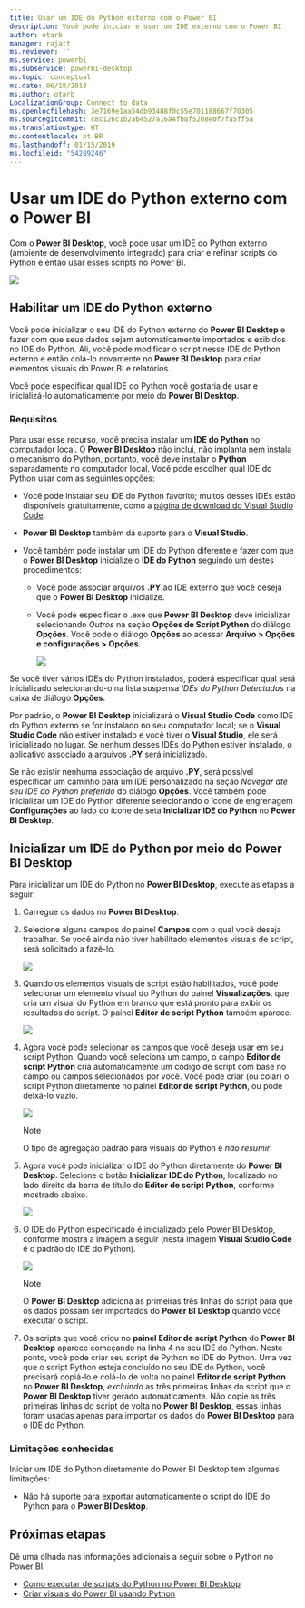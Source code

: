 ```yaml
---
title: Usar um IDE do Python externo com o Power BI
description: Você pode iniciar e usar um IDE externo com o Power BI
author: otarb
manager: rajatt
ms.reviewer: ''
ms.service: powerbi
ms.subservice: powerbi-desktop
ms.topic: conceptual
ms.date: 06/18/2018
ms.author: otarb
LocalizationGroup: Connect to data
ms.openlocfilehash: 3e7169e1aa54db93488f0c55e701188667f70305
ms.sourcegitcommit: c8c126c1b2ab4527a16a4fb8f5208e0f7fa5ff5a
ms.translationtype: HT
ms.contentlocale: pt-BR
ms.lasthandoff: 01/15/2019
ms.locfileid: "54289246"
---
```

# <a name="use-an-external-python-ide-with-power-bi"></a>Usar um IDE do Python externo com o Power BI
Com o **Power BI Desktop**, você pode usar um IDE do Python externo (ambiente de desenvolvimento integrado) para criar e refinar scripts do Python e então usar esses scripts no Power BI.

![](media/desktop-python-ide/python-ide-1.png)

## <a name="enable-an-external-python-ide"></a>Habilitar um IDE do Python externo
Você pode inicializar o seu IDE do Python externo do **Power BI Desktop** e fazer com que seus dados sejam automaticamente importados e exibidos no IDE do Python. Ali, você pode modificar o script nesse IDE do Python externo e então colá-lo novamente no **Power BI Desktop** para criar elementos visuais do Power BI e relatórios.

Você pode especificar qual IDE do Python você gostaria de usar e inicializá-lo automaticamente por meio do **Power BI Desktop**.

### <a name="requirements"></a>Requisitos
Para usar esse recurso, você precisa instalar um **IDE do Python** no computador local. O **Power BI Desktop** não inclui, não implanta nem instala o mecanismo do Python, portanto, você deve instalar o **Python** separadamente no computador local. Você pode escolher qual IDE do Python usar com as seguintes opções:

* Você pode instalar seu IDE do Python favorito; muitos desses IDEs estão disponíveis gratuitamente, como a [página de download do Visual Studio Code](https://code.visualstudio.com/download/).
* **Power BI Desktop** também dá suporte para o **Visual Studio**.
* Você também pode instalar um IDE do Python diferente e fazer com que o **Power BI Desktop** inicialize o **IDE do Python** seguindo um destes procedimentos:
  
  * Você pode associar arquivos **.PY** ao IDE externo que você deseja que o **Power BI Desktop** inicialize.
  * Você pode especificar o .exe que **Power BI Desktop** deve inicializar selecionando *Outros* na seção **Opções de Script Python** do diálogo **Opções**. Você pode o diálogo **Opções** ao acessar **Arquivo > Opções e configurações > Opções**.
    
    ![](media/desktop-python-ide/python-ide-2.png)

Se você tiver vários IDEs do Python instalados, poderá especificar qual será inicializado selecionando-o na lista suspensa *IDEs do Python Detectados* na caixa de diálogo **Opções**.

Por padrão, o **Power BI Desktop** inicializará o **Visual Studio Code** como IDE do Python externo se for instalado no seu computador local; se o **Visual Studio Code** não estiver instalado e você tiver o **Visual Studio**, ele será inicializado no lugar. Se nenhum desses IDEs do Python estiver instalado, o aplicativo associado a arquivos **.PY** será inicializado.

Se não existir nenhuma associação de arquivo **.PY**, será possível especificar um caminho para um IDE personalizado na seção *Navegar até seu IDE do Python preferido* do diálogo **Opções**. Você também pode inicializar um IDE do Python diferente selecionando o ícone de engrenagem **Configurações** ao lado do ícone de seta **Inicializar IDE do Python** no **Power BI Desktop**.

## <a name="launch-a-python-ide-from-power-bi-desktop"></a>Inicializar um IDE do Python por meio do Power BI Desktop
Para inicializar um IDE do Python no **Power BI Desktop**, execute as etapas a seguir:

1. Carregue os dados no **Power BI Desktop**.
2. Selecione alguns campos do painel **Campos** com o qual você deseja trabalhar. Se você ainda não tiver habilitado elementos visuais de script, será solicitado a fazê-lo.
   
   ![](media/desktop-python-ide/python-ide-3.png)
3. Quando os elementos visuais de script estão habilitados, você pode selecionar um elemento visual do Python do painel **Visualizações**, que cria um visual do Python em branco que está pronto para exibir os resultados do script. O painel **Editor de script Python** também aparece.
   
   ![](media/desktop-python-ide/python-ide-4.png)
4. Agora você pode selecionar os campos que você deseja usar em seu script Python. Quando você seleciona um campo, o campo **Editor de script Python** cria automaticamente um código de script com base no campo ou campos selecionados por você. Você pode criar (ou colar) o script Python diretamente no painel **Editor de script Python**, ou pode deixá-lo vazio.
   
   ![](media/desktop-python-ide/python-ide-5.png)
   
   > [!NOTE]
   > O tipo de agregação padrão para visuais do Python é *não resumir*.
   > 
   > 
5. Agora você pode inicializar o IDE do Python diretamente do **Power BI Desktop**. Selecione o botão **Inicializar IDE do Python**, localizado no lado direito da barra de título do **Editor de script Python**, conforme mostrado abaixo.
   
   ![](media/desktop-python-ide/python-ide-6.png)
6. O IDE do Python especificado é inicializado pelo Power BI Desktop, conforme mostra a imagem a seguir (nesta imagem **Visual Studio Code** é o padrão do IDE do Python).
   
   ![](media/desktop-python-ide/python-ide-7.png)
   
   > [!NOTE]
   > O **Power BI Desktop** adiciona as primeiras três linhas do script para que os dados possam ser importados do **Power BI Desktop** quando você executar o script.
   > 
   > 
7. Os scripts que você criou no **painel Editor de script Python** do **Power BI Desktop** aparece começando na linha 4 no seu IDE do Python. Neste ponto, você pode criar seu script de Python no IDE do Python. Uma vez que o script Python esteja concluído no seu IDE do Python, você precisará copiá-lo e colá-lo de volta no painel **Editor de script Python** no **Power BI Desktop**, *excluindo* as três primeiras linhas do script que o **Power BI Desktop** tiver gerado automaticamente. Não copie as três primeiras linhas do script de volta no **Power BI Desktop**, essas linhas foram usadas apenas para importar os dados do **Power BI Desktop** para o IDE do Python.

### <a name="known-limitations"></a>Limitações conhecidas
Iniciar um IDE do Python diretamente do Power BI Desktop tem algumas limitações:

* Não há suporte para exportar automaticamente o script do IDE do Python para o **Power BI Desktop**.

## <a name="next-steps"></a>Próximas etapas
Dê uma olhada nas informações adicionais a seguir sobre o Python no Power BI.

* [Como executar de scripts do Python no Power BI Desktop](desktop-python-scripts.md)
* [Criar visuais do Power BI usando Python](desktop-python-visuals.md)

